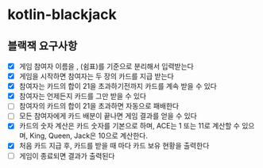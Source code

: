 # kotlin-blackjack

## 블랙잭 요구사항
- [x] 게임 참여자 이름을 , (쉼표)를 기준으로 분리해서 입력받는다
- [x] 게임을 시작하면 참여자는 두 장의 카드를 지급 받는다
- [x] 참여자는 카드의 합이 21을 초과하기전까지 카드를 계속 받을 수 있다
- [x] 참여자는 언제든지 카드를 그만 받을 수 있다
- [ ] 참여자의 카드의 합이 21을 초과하면 자동으로 패배한다
- [ ] 모든 참여자에게 카드 배분이 끝나면 게임 결과를 얻을 수 있다
- [x] 카드의 숫자 계산은 카드 숫자를 기본으로 하며, ACE는 1 또는 11로 계산할 수 있으며, King, Queen, Jack은 10으로 계산한다.
- [x] 처음 카드 지급 후, 카드를 받을 때 마다 카드 보유 현황을 출력한다
- [ ] 게임이 종료되면 결과가 출력된다

